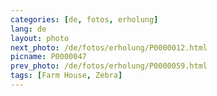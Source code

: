 ```yaml
---
categories: [de, fotos, erholung]
lang: de
layout: photo
next_photo: /de/fotos/erholung/P0000012.html
picname: P0000047
prev_photo: /de/fotos/erholung/P0000059.html
tags: [Farm House, Zebra]
---
```

